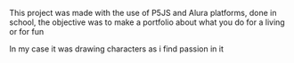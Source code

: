 This project was made with the use of P5JS and Alura platforms, done in school, the objective was to make a portfolio about what you do for a living or for fun

In my case it was drawing characters as i find passion in it
